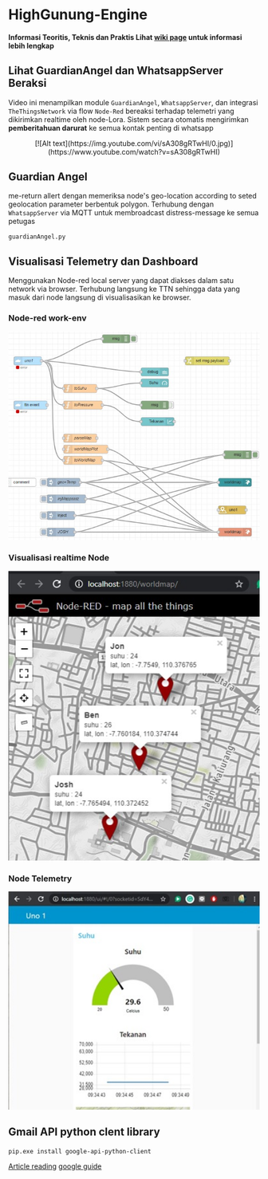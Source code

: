 # HighGunung-Engine
#### Informasi Teoritis, Teknis dan Praktis Lihat [wiki page](https://github.com/wimbuhAdi/HighGunung-Engine/wiki) untuk informasi lebih lengkap


## Lihat GuardianAngel dan WhatsappServer Beraksi
Video ini menampilkan module `GuardianAngel`, `WhatsappServer`, dan integrasi `TheThingsNetwork` via flow `Node-Red` bereaksi terhadap telemetri yang dikirimkan realtime oleh node-Lora. Sistem secara otomatis mengirimkan **pemberitahuan darurat** ke semua kontak penting di whatsapp
<p align="center">
  [![Alt text](https://img.youtube.com/vi/sA308gRTwHI/0.jpg)](https://www.youtube.com/watch?v=sA308gRTwHI)
</p>



## Guardian Angel
me-return allert dengan memeriksa node's geo-location according to seted geolocation parameter berbentuk polygon. Terhubung dengan `WhatsappServer` via MQTT untuk membroadcast distress-message ke semua petugas
```
guardianAngel.py 
```


## Visualisasi Telemetry dan Dashboard
Menggunakan Node-red local server yang dapat diakses dalam satu network via browser. Terhubung langsung ke TTN sehingga data yang masuk dari node langsung di visualisasikan ke browser. 
### Node-red work-env
<img src=https://github.com/wimbuhAdi/HighGunung-Engine/blob/master/Node-red/Node-red_flow.jpg width="520">


### Visualisasi realtime Node
<img src=https://github.com/wimbuhAdi/HighGunung-Engine/blob/master/Node-red/visualisasi-node2.jpg width="520">


### Node Telemetry
<img src=https://github.com/wimbuhAdi/HighGunung-Engine/blob/master/Node-red/nodeTelemetry-dashboard.jpg width="520">



## Gmail API python clent library
```
pip.exe install google-api-python-client
```
[Article reading](https://blog.mailtrap.io/send-emails-with-gmail-api/#How_to_make_your_app_send_emails_with_Gmail_API)    [google guide](https://developers.google.com/gmail/api/quickstart/python)
